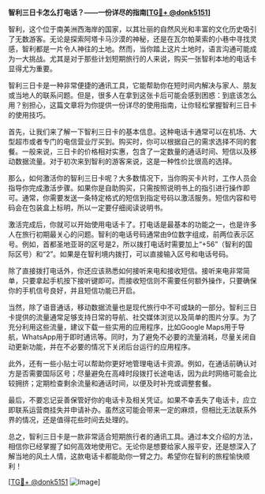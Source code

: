 **智利三日卡怎么打电话？——一份详尽的指南[[TG💪+ @donk5151](https://t.me/s/donk5151)]**

智利，这个位于南美洲西海岸的国家，以其壮丽的自然风光和丰富的文化历史吸引了无数游客。无论是探索阿塔卡马沙漠的神秘，还是在瓦尔帕莱索的小巷中寻找灵感，智利都是一片令人神往的土地。然而，当你踏上这片土地时，语言沟通可能成为一大挑战。尤其是对于那些计划短期旅行的人来说，购买一张智利本地的电话卡显得尤为重要。

智利三日卡是一种非常便捷的通讯工具，它能帮助你在短时间内解决与家人、朋友或当地人的联系问题。但是，很多人在拿到这张卡后可能会感到困惑：到底该怎么用？别担心，这篇文章将为你提供一份详尽的使用指南，让你轻松掌握智利三日卡的使用技巧。

首先，让我们来了解一下智利三日卡的基本信息。这种电话卡通常可以在机场、大型超市或者专门的电信营业厅买到。购买时，你可以根据自己的需求选择不同的套餐。一般来说，三日卡的价格相对实惠，包含了一定数量的通话时间、短信以及移动数据流量。对于初次来到智利的游客来说，这是一种性价比很高的选择。

那么，如何激活你的智利三日卡呢？大多数情况下，当你购买卡片时，工作人员会指导你完成激活步骤。如果你是自助购买，只需按照说明书上的指引进行操作即可。通常，你需要发送一条特定格式的短信到指定号码以激活服务。短信内容和号码会在包装盒上标明，所以一定要仔细阅读说明书。

激活完成后，你就可以开始使用电话卡了。打电话是最基本的功能之一，也是许多人在旅行初期最关心的问题。智利的电话号码通常由9位数字组成，前两位表示区号。例如，首都圣地亚哥的区号是2，所以拨打电话时需要加上“+56”（智利的国际区号）和“2”。如果是在智利境内拨打，可以直接输入区号和电话号码。

除了直接拨打电话外，你还应该熟悉如何接听来电和接收短信。接听来电非常简单，只要拿起手机按下接听键即可。而接收短信则不需要任何额外操作，只要确保你的手机信号良好，并且短信功能已开启。

当然，除了语音通话，移动数据流量也是现代旅行中不可或缺的一部分。智利三日卡提供的流量通常足够支持日常的导航、社交媒体浏览以及简单的图片分享。为了充分利用这些流量，建议下载一些实用的应用程序，比如Google Maps用于导航，WhatsApp用于即时通讯等。同时，为了避免不必要的流量消耗，尽量关闭自动更新功能，并在不必要的情况下关闭后台运行的应用程序。

此外，还有一些小贴士可以帮助你更好地管理电话卡资源。例如，在通话前确认对方是否需要国际区号；尽量避免在高峰时段拨打长途电话，因为此时网络可能会比较拥挤；定期检查剩余流量和通话时间，以便及时补充或调整套餐。

最后，不要忘记妥善保管好你的电话卡及相关凭证。如果不幸丢失了电话卡，应立即联系运营商挂失并申请补办。虽然这可能会带来一定的麻烦，但相比无法联系外界的情况，还是值得花些时间去处理的。

总之，智利三日卡是一款非常适合短期旅行者的通讯工具。通过本文介绍的方法，相信你已经掌握了如何高效地使用它。无论你是想要给家人报平安，还是想深入了解当地的风土人情，这款电话卡都能助你一臂之力。希望你在智利的旅程愉快顺利！

[[TG💪+ @donk5151](https://t.me/s/donk5151) ![Image](https://i.postimg.cc/rwNCRYN7/Snipaste-2025-04-30-17-27-05.png)]